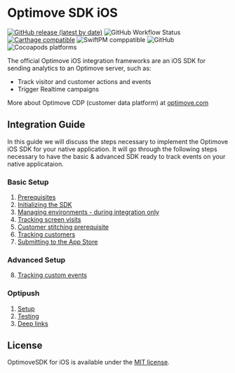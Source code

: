 # Optimove SDK iOS

[![GitHub release (latest by date)](https://img.shields.io/github/v/release/optimove-tech/Optimove-SDK-iOS?style=flat-square)](https://github.com/optimove-tech/Optimove-SDK-iOS/releases/latest)
![GitHub Workflow Status](https://img.shields.io/github/workflow/status/optimove-tech/Optimove-SDK-iOS/CI?style=flat-square)
[![Carthage compatible](https://img.shields.io/badge/Carthage-compatible-4BC51D.svg?style=flat-square)](https://github.com/Carthage/Carthage)
![SwiftPM comppatible](https://img.shields.io/badge/SwiftPM-compatible-success?style=flat-square)
![GitHub](https://img.shields.io/github/license/optimove-tech/Optimove-SDK-iOS?style=flat-square)
![Cocoapods platforms](https://img.shields.io/cocoapods/p/OptimoveSDK?style=flat-square)

The official Optimove iOS integration frameworks are an iOS SDK for sending analytics to an Optimove server, such as:

- Track visitor and customer actions and events
- Trigger Realtime campaigns

More about Optimove CDP (customer data platform) at [optimove.com](https://www.optimove.com)

## Integration Guide

In this guide we will discuss the steps necessary to implement the Optimove iOS SDK for your native application. It will go through the following steps necessary to have the basic & advanced SDK ready to track events on your native applicataion. 

### Basic Setup

1. [Prerequisites](https://github.com/optimove-tech/Optimove-SDK-iOS/wiki/Prerequisites)
2. [Initializing the SDK](https://github.com/optimove-tech/Optimove-SDK-iOS/wiki/Initializing-the-SDK)
3. [Managing environments - during integration only](https://github.com/optimove-tech/Optimove-SDK-iOS/wiki/Managing-environments)
4. [Tracking screen visits](https://github.com/optimove-tech/Optimove-SDK-iOS/wiki/Tracking-screen-visits)
5. [Customer stitching prerequisite](https://github.com/optimove-tech/Optimove-SDK-iOS/wiki/Customer-stitching-prerequisite)
6. [Tracking customers](https://github.com/optimove-tech/Optimove-SDK-iOS/wiki/Tracking-customers)
7. [Submitting to the App Store](https://github.com/optimove-tech/Optimove-SDK-iOS/wiki/Submitting-to-the-App-Store)

### Advanced Setup

8. [Tracking custom events](https://github.com/optimove-tech/Optimove-SDK-iOS/wiki/Tracking-custom-events)

### Optipush

1. [Setup](https://github.com/optimove-tech/Optimove-SDK-iOS/wiki/Optipush-Setup)
2. [Testing](https://github.com/optimove-tech/Optimove-SDK-iOS/wiki/Optipush-Testing)
3. [Deep links](https://github.com/optimove-tech/Optimove-SDK-iOS/wiki/Optipush-Deep-links)

## License

OptimoveSDK for iOS is available under the [MIT license](LICENSE).
